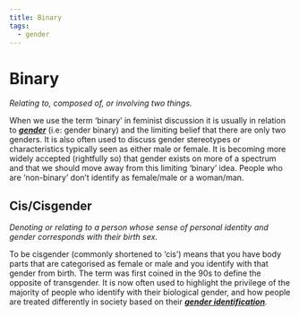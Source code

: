 ```yaml
---
title: Binary
tags:
  - gender
---
```

# **Binary**

_Relating to, composed of, or involving two things._

When we use the term ‘binary’ in feminist discussion it is usually in relation to _[**gender**](https://rosie.org.au/relationships-2/gender-sexuality/gender-identity/)_ (i.e: gender binary) and the limiting belief that there are only two genders. It is also often used to discuss gender stereotypes or characteristics typically seen as either male or female. It is becoming more widely accepted (rightfully so) that gender exists on more of a spectrum and that we should move away from this limiting ‘binary’ idea. People who are ‘non-binary’ don’t identify as female/male or a woman/man.

## **Cis/Cisgender**

_Denoting or relating to a person whose sense of personal identity and gender corresponds with their birth sex._

To be cisgender (commonly shortened to ‘cis’) means that you have body parts that are categorised as female or male and you identify with that gender from birth. The term was first coined in the 90s to define the opposite of transgender. It is now often used to highlight the privilege of the majority of people who identify with their biological gender, and how people are treated differently in society based on their _[**gender identification**](https://rosie.org.au/relationships-2/gender-sexuality/gender-identity/)._